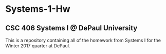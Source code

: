 # Systems-1-Hw
<h2>CSC 406 Systems I @ DePaul University</h2>

This is a repository containing all of the homework from Systems I for the Winter 2017 quarter at DePaul.
